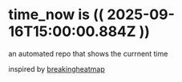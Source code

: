 # time_now is (( 2025-09-16T15:00:00.884Z ))

an automated repo that shows the currnent time

inspired by [breakingheatmap](https://github.com/breakingheatmap/breakingheatmap)